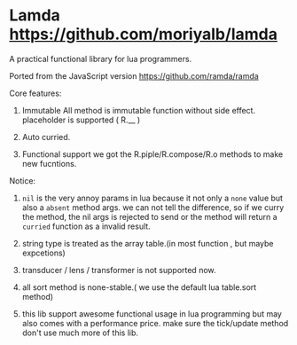 Lamda 
https://github.com/moriyalb/lamda
=============

A practical functional library for lua programmers. 

Ported from the JavaScript version https://github.com/ramda/ramda

Core features:

1. Immutable 
	All method is immutable function without side effect. placeholder is supported ( R.__ )
	
2. Auto curried.

3. Functional support
	we got the R.piple/R.compose/R.o methods to make new fucntions.
	
Notice:

1. `nil` is the very annoy params in lua because it not only a `none` value but also a `absent` method args. 
	we can not tell the difference, so if we curry the method, the nil args is rejected to send or the method 
 	will return a `curried` function as a invalid result.
 	
2. string type is treated as the array table.(in most function , but maybe expcetions)

3. transducer / lens / transformer is not supported now.

4. all sort method is none-stable.( we use the default lua table.sort method)

5. this lib support awesome functional usage in lua programming but may also comes with a performance price. 
	make sure the tick/update method don't use much more of this lib.
	
 
